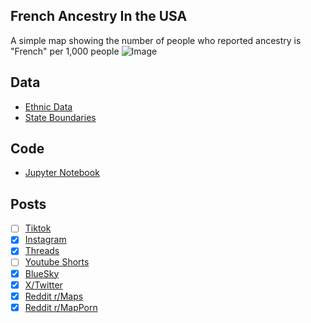 ## French Ancestry In the USA
A simple map showing the number of people who reported ancestry is "French" per 1,000 people
![Image](https://drive.google.com/uc?export=view&id=1IaTRE1I2MsUB_gwJHFjYMeLJCbiu181s)

## Data
* [Ethnic Data](https://data.census.gov/table/ACSDT5Y2023.B04006?q=People+Reporting+Ancestry&g=010XX00US$0400000&moe=false)
* [State Boundaries](https://www.census.gov/geographies/mapping-files/time-series/geo/carto-boundary-file.html)

## Code
* [Jupyter Notebook](FormatData.ipynb)

## Posts
- [ ] [Tiktok]()
- [x] [Instagram](https://www.instagram.com/p/DMGC5NtxfTO/)
- [x] [Threads](https://www.threads.com/@vinemapper/post/DMGC6AFxdB4)
- [ ] [Youtube Shorts]()
- [x] [BlueSky](https://bsky.app/profile/vinemapper.bsky.social/post/3ltwrq6avk22v)
- [x] [X/Twitter](https://x.com/VineMapper/status/1944792096432337302)
- [x] [Reddit r/Maps](https://www.reddit.com/r/Maps/comments/1lzql8d/reported_ancestry_of_french_per_1000/)
- [x] [Reddit r/MapPorn](https://www.reddit.com/r/MapPorn/comments/1lzqlfe/reported_ancestry_of_french_per_1000/)

